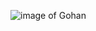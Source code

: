 ![image of Gohan](https://photos.google.com/share/AF1QipNXvRvNTfI2qDr_Tth11Y1eH1RKSSn21gYNPLwbYwW-u5qyuqNHoIc6GkeXl_JCVA/photo/AF1QipPwe6LHhF_8sZBSRxB-ypnqwB2-cI3JcgkEz-om?key=SU1hRGFRRUZUNlNzT3o4cVVSdTdYYWxlYmY4R2R3)
